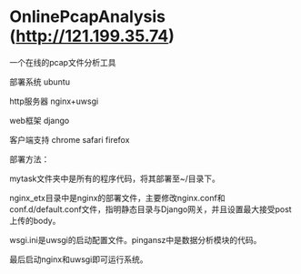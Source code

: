 OnlinePcapAnalysis   (http://121.199.35.74)
==================

一个在线的pcap文件分析工具

部署系统        ubuntu

http服务器      nginx+uwsgi

web框架         django

客户端支持      chrome safari firefox


部署方法：

mytask文件夹中是所有的程序代码，将其部署至~/目录下。

nginx_etx目录中是nginx的部署文件，主要修改nginx.conf和conf.d/default.conf文件，指明静态目录与Django网关，并且设置最大接受post上传的body。

wsgi.ini是uwsgi的启动配置文件。pingansz中是数据分析模块的代码。

最后启动nginx和uwsgi即可运行系统。
